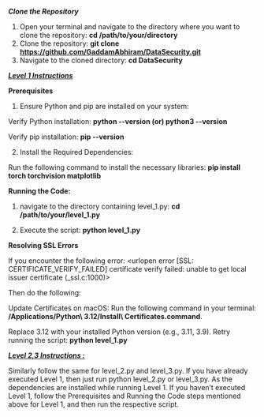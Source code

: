 ***Clone the Repository***
1. Open your terminal and navigate to the directory where you want to clone the repository: **cd /path/to/your/directory**
2. Clone the repository: **git clone https://github.com/GaddamAbhiram/DataSecurity.git**
3. Navigate to the cloned directory: **cd DataSecurity**


<ins>***Level 1 Instructions***</ins>

**Prerequisites**

1. Ensure Python and pip are installed on your system:


Verify Python installation: **python --version   (or)    python3 --version**

Verify pip installation: **pip --version**


2. Install the Required Dependencies:

Run the following command to install the necessary libraries:  **pip install torch torchvision matplotlib**





**Running the Code:**

1. navigate to the directory containing level_1.py:  **cd /path/to/your/level_1.py**

2. Execute the script: **python level_1.py**


**Resolving SSL Errors**

If you encounter the following error:
<urlopen error [SSL: CERTIFICATE_VERIFY_FAILED] certificate verify failed: unable to get local issuer certificate (_ssl.c:1000)>


Then do the following: 

Update Certificates on macOS: Run the following command in your terminal: **/Applications/Python\ 3.12/Install\ Certificates.command**. 

Replace 3.12 with your installed Python version (e.g., 3.11, 3.9).
Retry running the script: **python level_1.py**



<ins>***Level 2,3 Instructions :***<ins>

Similarly follow the same for level_2.py and level_3.py. If you have already executed Level 1, then just run python level_2.py or level_3.py. As the dependencies are installed while running Level 1.
If you haven’t executed Level 1, follow the Prerequisites and Running the Code steps mentioned above for Level 1, and then run the respective script.








